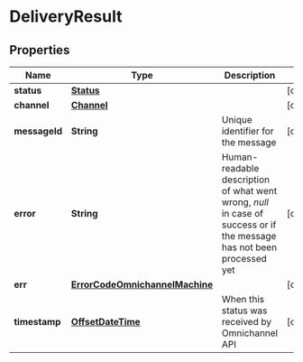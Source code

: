 
# DeliveryResult

## Properties
Name | Type | Description | Notes
------------ | ------------- | ------------- | -------------
**status** | [**Status**](Status.md) |  |  [optional]
**channel** | [**Channel**](Channel.md) |  |  [optional]
**messageId** | **String** | Unique identifier for the message |  [optional]
**error** | **String** | Human-readable description of what went wrong, *null* in case of success or if the message has not been processed yet |  [optional]
**err** | [**ErrorCodeOmnichannelMachine**](ErrorCodeOmnichannelMachine.md) |  |  [optional]
**timestamp** | [**OffsetDateTime**](OffsetDateTime.md) | When this status was received by Omnichannel API |  [optional]



